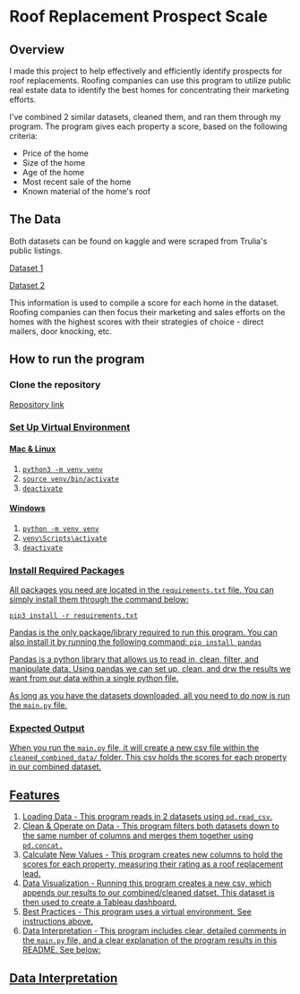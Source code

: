 <h1>Roof Replacement Prospect Scale</h1>

<h2>Overview</h2>
<p>I made this project to help effectively and efficiently identify prospects for roof replacements. Roofing companies can use this program to utilize public real estate data to identify the best homes for concentrating their marketing efforts.</p>

<p>I've combined 2 similar datasets, cleaned them, and ran them through my program. The program gives each property a score, based on the following criteria:</p>
  <ul>
    <li>Price of the home</li>
    <li>Size of the home</li>
    <li>Age of the home</li>
    <li>Most recent sale of the home</li>
    <li>Known material of the home's roof</li>
  </ul>

<h2>The Data</h2>

<p>Both datasets can be found on kaggle and were scraped from Trulia's public listings.</p>
<p><a href="https://www.kaggle.com/datasets/promptcloud/trulia-property-listing-dataset-2020">Dataset 1</a></p>

<p><a href="https://www.kaggle.com/datasets/promptcloud/real-estate-data-from-trulia">Dataset 2</a></p>

<p>This information is used to compile a score for each home in the dataset. Roofing companies can then focus their marketing and sales efforts on the homes with the highest scores with their strategies of choice - direct mailers, door knocking, etc.</p>


<h2>How to run the program</h2>

<h3>Clone the repository</h3>

<p><a href="https://github.com/ctroutman23/roof-replacement-prospect-scale">Repository link</a</p>


<h3>Set Up Virtual Environment</h3>

<h4>Mac & Linux</h4>
<ol>                            
    <li><code>python3 -m venv venv</code></li>            
    <li><code>source venv/bin/activate</code></li>
    <li><code>deactivate</code></li>
</ol>
<h4>Windows</h4>  
<ol>
    <li><code>python -m venv venv</code></li>
    <li><code>venv\Scripts\activate</code></li>
    <li><code>deactivate</code></li>
</ol>


<h3>Install Required Packages</h3>

<p>All packages you need are located in the <code>requirements.txt</code> file. You can simply install them through the command below:</p>

<code>pip3 install -r requirements.txt</code>

<p>Pandas is the only package/library required to run this program. You can also install it by running the following command: <code>pip install pandas</code></p>

<p>Pandas is a python library that allows us to read in, clean, filter, and manipulate data. Using pandas we can set up, clean, and drw the results we want from our data within a single python file.</p>

<p>As long as you have the datasets downloaded, all you need to do now is run the <code>main.py</code> file.</p>


<h3>Expected Output</h3>
<p>When you run the <code>main.py</code> file, it will create a new csv file 
within the <code>cleaned_combined_data/</code> folder. This csv holds the scores for each 
property in our combined dataset.</p>

<h2>Features</h2>

<ol>
    <li>Loading Data - This program reads in 2 datasets using <code>pd.read_csv</code>.</li>
    <li>Clean & Operate on Data - This program filters both datasets down to the same number of columns and merges them together using <code>pd.concat.</code></li>
    <li>Calculate New Values - This program creates new columns to hold the scores for each property, measuring their rating as a roof replacement lead.</li>
    <li>Data Visualization - Running this program creates a new csv, which appends our results to our combined/cleaned datset. This dataset is then used to create a Tableau dashboard.</li>
    <li>Best Practices - This program uses a virtual environment. See instructions above.</li>
    <li>Data Interpretation - This program includes clear, detailed comments in the <code>main.py</code> file, and a clear explanation of the program results in this README. See below: </li>
</ol>


<h2>Data Interpretation</h2>






